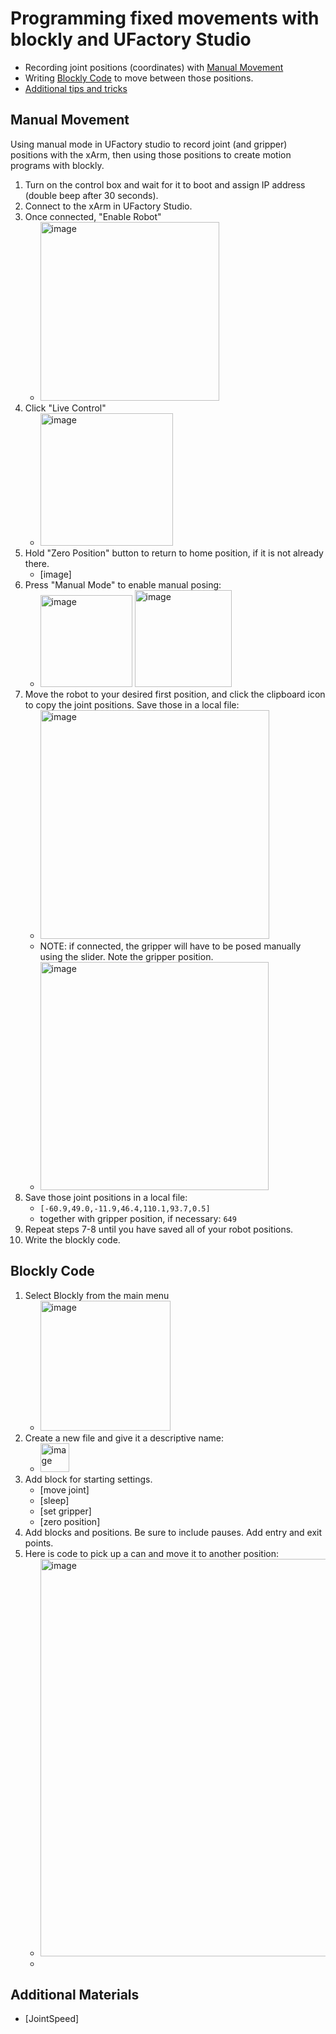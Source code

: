 # Programming fixed movements with blockly and UFactory Studio
- Recording joint positions (coordinates) with [Manual Movement](#manual-movement)
- Writing [Blockly Code](#blockly-code) to move between those positions.
- [Additional tips and tricks](#additional-materials)

## Manual Movement
Using manual mode in UFactory studio to record joint (and gripper) positions with the xArm,
then using those positions to create motion programs with blockly.

1. Turn on the control box and wait for it to boot and assign IP address (double beep after 30 seconds).
2. Connect to the xArm in UFactory Studio.
3. Once connected, "Enable Robot"
   - <img width="286" alt="image" src="https://github.com/roberttwomey/creative-machines-code/assets/1598545/db51daf4-c6ed-4987-99ee-8a6e299c7ecc">
5. Click "Live Control"
   - <img width="212" alt="image" src="https://github.com/roberttwomey/creative-machines-code/assets/1598545/f90ee0ec-061e-4ad9-80ae-cb596aab76f6">
6. Hold "Zero Position" button to return to home position, if it is not already there.
   - [image]
7. Press "Manual Mode" to enable manual posing:
   - <img width="147" alt="image" src="https://github.com/roberttwomey/creative-machines-code/assets/1598545/73b77583-ff89-4f35-8bb1-58d8b8317d27"> <img width="155" alt="image" src="https://github.com/roberttwomey/creative-machines-code/assets/1598545/02505694-1f47-4fba-bb86-7db9f669ee81">
8. Move the robot to your desired first position, and click the clipboard icon to copy the joint positions. Save those in a local file:
   - <img width="366" alt="image" src="https://github.com/roberttwomey/creative-machines-code/assets/1598545/d0cfdaa3-8a3b-4da9-a8e5-18b1b0d1ecab">
   - NOTE: if connected, the gripper will have to be posed manually using the slider. Note the gripper position.
   - <img width="365" alt="image" src="https://github.com/roberttwomey/creative-machines-code/assets/1598545/cfd49a10-0f8a-4750-8e8c-63ed49e2dbc9">
9. Save those joint positions in a local file:
   - `[-60.9,49.0,-11.9,46.4,110.1,93.7,0.5]`
   - together with gripper position, if necessary: `649`
10. Repeat steps 7-8 until you have saved all of your robot positions.
11. Write the blockly code.

## Blockly Code
1. Select Blockly from the main menu
   - <img width="208" alt="image" src="https://github.com/roberttwomey/creative-machines-code/assets/1598545/6fa5b153-4255-4a5a-a4f8-d0916093d381">
2. Create a new file and give it a descriptive name:
   - <img width="46" alt="image" src="https://github.com/roberttwomey/creative-machines-code/assets/1598545/6bbbfb78-41c9-4f85-ae5d-a3f3254767e7">
3. Add block for starting settings.
   - [move joint]
   - [sleep]
   - [set gripper]
   - [zero position]
3. Add blocks and positions. Be sure to include pauses. Add entry and exit points.
4. Here is code to pick up a can and move it to another position:
   - <img width="636" alt="image" src="https://github.com/roberttwomey/creative-machines-code/assets/1598545/6e3a69f6-557c-4552-a763-a75787a4e146">
   - 

## Additional Materials
- [JointSpeed]
